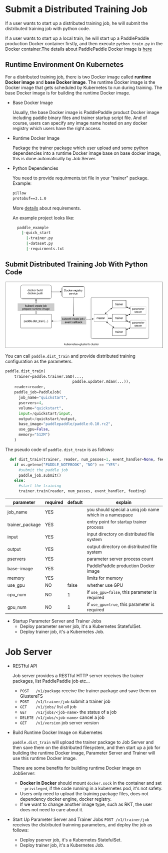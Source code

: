 # Submit a Distributed Training Job

If a user wants to start up a distributed training job, he will submit the distributed training job with python code.

If a user wants to start up a local train, he will start up a PaddlePaddle production Docker container firstly, and then
execute `python train.py` in the Docker container.The details about PaddlePaddle Docker image is [here](../../../paddle/scripts/docker/README.md)

## Runtime Environment On Kubernetes

For a distributed training job, there is two Docker image called **runtime Docker image** and **base Docker image**. The runtime Docker image is the Docker image that gets scheduled by Kubernetes to run during training. The base Docker image is for building the runtime Docker image.

- Base Docker Image

  Usually, the base Docker image is PaddlePaddle product Docker image including paddle binary files and trainer startup script file. And of course, users can specify any image name hosted on any docker registry which users have the right access.

- Runtime Docker Image

  Package the trainer package which user upload and some python dependencies into a runtime Docker image base on base docker image, this is done automatically by Job Server.

- Python Dependencies

  You need to provide requirments.txt file in your "trainer" package. Example:
  ```txt
  pillow
  protobuf==3.1.0
  ```
  More [details](https://pip.readthedocs.io/en/1.1/requirements.html) about requirements.

  An example project looks like:
  ```bash
    paddle_example
      |-quick_start
        |-trainer.py
        |-dataset.py
        |-requirments.txt
  ```

## Submit Distributed Training Job With Python Code
<img src="./src/submit-job-python.png" width="800">

You can call `paddle.dist_train` and provide distributed training configuration as the parameters.
```python
paddle.dist_train(
    trainer=paddle.trainer.SGD(...,
                              paddle.updater.Adam(...)),
    reader=reader,
    paddle_job=PaddleJob(
      job_name="quickstart",
      pservers=4,
      volume="quickstart",
      input=/quickstart/input,
      output=/quickstart/output,
      base_image="paddlepaddle/paddle:0.10.rc2",
      use_gpu=False,
      memory="512M")
    )
```

The pseudo code of `paddle.dist_train` is as follows:
```python
  def dist_train(trainer, reader, num_passes=1, event_handler=None, feeding=None, paddle_job=None):
    if os.getenv("PADDLE_NOTEBOOK", "NO") == "YES":
      #submit the paddle job
      paddle_job.submit()
    else:
      #start the training
      trainer.train(reader, num_passes, event_handler, feeding)
```

parameter | required | default | explain
  --- | --- | --- | ---
job_name|YES||you should special a uniq job name which in a namespace
trainer_package|YES|| entry point for startup trainer process
input| YES || input directory on distributed file system
output|YES|| output directory on distributed file system
pservers|YES|| parameter server process count
base-image|YES||PaddlePaddle production Docker image
memory|YES|| limits for memory
use_gpu|NO|false| whether use GPU
cpu_num|NO|1| if `use_gpu=false`, this parameter is required
gpu_num|NO|1| if `use_gpu=true`, this parameter is required

- Startup Parameter Server and Trainer Jobs
  - Deploy parameter server job, it's a Kubernetes StatefulSet.
  - Deploy trainer job, it's a Kubernetes Job.

# Job Server

- RESTful API

  Job server provides a RESTful HTTP server receives the trainer packages, list PaddlePaddle job etc...
  - `POST   /v1/package` receive the trainer package and save them on GlustereFS
  - `POST   /v1/trainer/job` submit a trainer job
  - `GET    /v1/jobs/` list all job
  - `GET    /v1/jobs/<job-name>` the status of a job
  - `DELETE /v1/jobs/<job-name>` cancel a job
  - `GET    /v1/version` job server version

- Build Runtime Docker Image on Kubernetes

  `paddle.dist_train` will upload the trainer package to Job Server and then save them on the distributed filesystem, and then start up a job for building the runtime Docker image, Parameter Server and Trainer will use this runtime Docker image.

  There are some benefits for building runtime Docker image on JobServer:
  - **Docker in Docker** should mount `docker.sock` in the container and set `--privileged`, if the code running in a kubernetes pod, it's not safety.
  - Users only need to upload the training package files, does not dependency docker engine, docker registry.
  - If we want to change another image type, such as RKT, the user does not need to care about it.

- Start Up Parameter Server and Trainer Jobs
  `POST /v1/trainer/job` receives the distributed trainning parameters, and deploy the job as follows:
  - Deploy pserver job, it's a Kubernetes StatefulSet.
  - Deploy trainer job, it's a Kubernetes Job.
